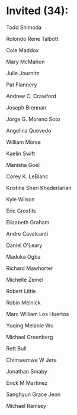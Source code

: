 # Invited (34):

Todd Shimoda

Rolondo Rene Talbott

Cole Maddox

Mary McMahon 

Julie Journitz

Pat Flannery

Andrew C. Crawford 

Joseph Brennan

Jorge G. Moreno Soto

Angelina Quevedo

William Morse

Kaelin Swift

Manisha Goel

Corey K. LeBlanc

Kristina Sheri Khederlarian

Kyle Wilson

Eric Grosfils

Elizabeth Graham

Andre Cavalcanti

Daniel O'Leary

Maduka Ogba

Richard Mawhorter

Michelle Zemel

Robert Little

Robin Melnick

Marc William Los Huertos

Yuqing Melanie Wu

Michael Greenberg

Rett Bull

Chimwemwe W Jere

Jonathan Smaby

Erick M Martinez

Sanghyun Grace Jeon

Michael Ramsey

